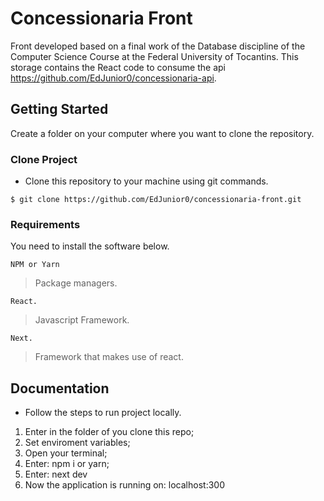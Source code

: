 # Concessionaria Front

Front developed based on a final work of the Database discipline of the Computer Science Course at the Federal University of Tocantins. This storage contains the React code to consume the api https://github.com/EdJunior0/concessionaria-api.

## Getting Started

Create a folder on your computer where you want to clone the repository.

### Clone Project

- Clone this repository to your machine using git commands.

```shell
$ git clone https://github.com/EdJunior0/concessionaria-front.git
```

### Requirements

You need to install the software below.

```
NPM or Yarn
```
> Package managers.

```
React.
```
> Javascript Framework.

```
Next.
```
> Framework that makes use of react.

## Documentation

- Follow the steps to run project locally.

1. Enter in the folder of you clone this repo;
2. Set enviroment variables;
3. Open your terminal;
4. Enter: npm i or yarn;
5. Enter: next dev
6. Now the application is running on: localhost:300
